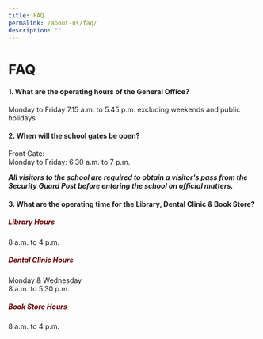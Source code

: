 ```yaml
---
title: FAQ
permalink: /about-us/faq/
description: ""
---
```


# FAQ

#### 1\. What are the operating hours of the General Office?

  
Monday to Friday 7.15 a.m. to 5.45 p.m. excluding weekends and public holidays  
  

#### 2\. When will the school gates be open?

  
Front Gate:  
Monday to Friday: 6.30 a.m. to 7 p.m.   
  
**_All visitors to the school are required to obtain a visitor's pass from the Security Guard Post before entering the school on official matters._**  
  

#### 3\. What are the operating time for the Library, Dental Clinic & Book Store?

  
##### <span style = "color: #660000"> Library Hours </span>
8 a.m. to 4 p.m.  
  
##### <span style = "color: #660000"> Dental Clinic Hours  </span>
Monday & Wednesday  
8 a.m. to 5.30 p.m.  
  
##### <span style = "color: #660000">Book Store Hours  </span>
8 a.m. to 4 p.m.